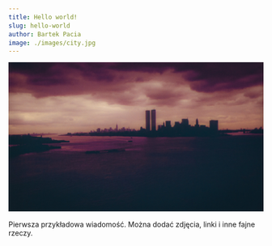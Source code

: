 ```yaml
---
title: Hello world!
slug: hello-world
author: Bartek Pacia
image: ./images/city.jpg
---
```


![Some nice city picture](./images/city.jpg)

Pierwsza przykładowa wiadomość. Można dodać zdjęcia, linki i inne fajne rzeczy.
